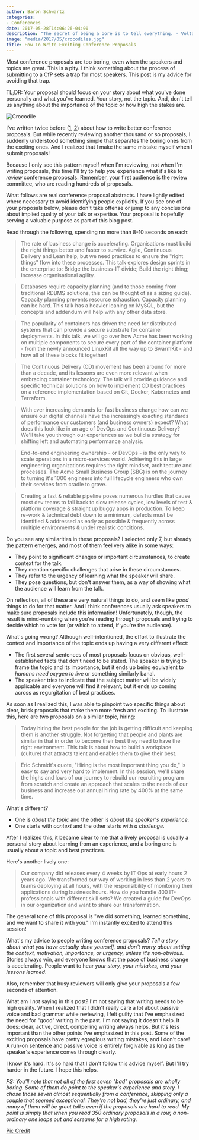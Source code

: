 ```yaml
---
author: Baron Schwartz
categories:
- Conferences
date: 2017-05-28T14:06:26-04:00
description: "The secret of being a bore is to tell everything. - Voltaire"
image: "media/2017/05/crocodiles.jpg"
title: How To Write Exciting Conference Proposals
---
```


Most conference proposals are too boring, even when the speakers and topics are
great. This is a pity. I think something about the process of submitting to a
CfP sets a trap for most speakers. This post is my advice for avoiding that
trap.

TL;DR: Your proposal should focus on your story about what you've done personally
and what you've learned. Your story, not the topic. And, don't tell us anything
about the importance of the topic or how high the stakes are.

![Crocodile](/media/2017/05/crocodiles.jpg)

<!--more-->

I've written twice before
([1](https://www.xaprb.com/blog/2015/05/18/what-i-look-for-conference-proposal/), [2](https://www.xaprb.com/blog/2009/12/19/how-to-write-a-good-mysql-conference-proposal/)) about 
how to write better conference proposals. But while recently reviewing another
thousand or so proposals, I suddenly understood something simple that separates
the boring ones from the exciting ones. And I realized that I make the same
mistake myself when I submit proposals!

Because I only see this pattern myself when I'm reviewing, not when I'm writing
proposals, this time I'll try to help _you_ experience what it's like to _review_
conference proposals. Remember, your first audience is the review committee, who
are reading hundreds of proposals.

What follows are real conference proposal abstracts. I have lightly edited where
necessary to avoid identifying people explicitly. If you see one of your
proposals below, please don't take offense or jump to any conclusions about
implied quality of your talk or expertise. Your proposal is hopefully serving a
valuable purpose as part of this blog post.

Read through the following, spending no more than 8-10 seconds on each:

> The rate of business change is accelerating. Organisations must build the right things better and faster to survive. Agile, Continuous Delivery and Lean help, but we need practices to ensure the "right things" flow into these processes. This talk explores design sprints in the enterprise to: Bridge the business-IT divide; Build the right thing; Increase organisational agility.

> Databases require capacity planning (and to those coming from traditional RDBMS solutions, this can be thought of as a sizing guide). Capacity planning prevents resource exhaustion. Capacity planning can be hard. This talk has a heavier leaning on MySQL, but the concepts and addendum will help with any other data store.

> The popularity of containers has driven the need for distributed systems that can provide a secure substrate for container deployments. In this talk, we will go over how Acme has been working on multiple components to secure every part of the container platform - from the newly announced LinuxKit all the way up to SwarmKit - and how all of these blocks fit together!

> The Continuous Delivery (CD) movement has been around for more than a decade, and its lessons are even more relevant when embracing container technology. The talk will provide guidance and specific technical solutions on how to implement CD best practices on a reference implementation based on Git, Docker, Kubernetes and Terraform.

> With ever increasing demands for fast business change how can we ensure our digital channels have the increasingly exacting standards of performance our customers (and business owners) expect? What does this look like in an age of DevOps and Continuous Delivery? We'll take you through our experiences as we build a strategy for shifting left and automating performance analysis.

> End-to-end engineering ownership - or DevOps - is the only way to scale operations in a micro-services world. Achieving this in large engineering organizations requires the right mindset, architecture and processes. The Acme Small Business Group (SBG) is on the journey to turning it's 1000 engineers into full lifecycle engineers who own their services from cradle to grave.

> Creating a fast & reliable pipeline poses numerous hurdles that cause most dev teams to fall back to slow release cycles, low levels of test & platform coverage & straight up buggy apps in production. To keep re-work & technical debt down to a minimum, defects must be identified & addressed as early as possible & frequently across multiple environments & under realistic conditions.

Do you see any similarities in these proposals? I selected only 7, but already
the pattern emerges, and most of them feel very alike in some ways:

- They point to significant changes or important circumstances, to create
  context for the talk.
- They mention specific challenges that arise in these circumstances.
- They refer to the urgency of learning what the speaker will share.
- They pose questions, but don't answer them, as a way of showing what the
  audience will learn from the talk.

On reflection, all of these are very natural things to do, and seem like _good_
things to do for that matter. And I think conferences usually ask speakers to
make sure proposals include this information! Unfortunately, though, the result
is mind-numbing when you're reading through proposals and trying to decide which
to vote for (or which to attend, if you're the audience).

What's going wrong? Although well-intentioned, the effort to illustrate the context
and importance of the topic ends up having a very different effect:

- The first several sentences of most proposals focus on obvious,
  well-established facts that don't need to be stated. The speaker is trying to
  frame the topic and its importance, but it ends up being equivalent to _humans
  need oxygen to live_ or something similarly banal.
- The speaker tries to indicate that the subject matter will be widely
  applicable and everyone will find it relevant, but it ends up coming across as
  regurgitation of best practices.

As soon as I realized this, I was able to pinpoint two specific things about
clear, brisk proposals that make them more fresh and exciting. To illustrate
this, here are two proposals on a similar topic, hiring:

> Today hiring the best people for the job is getting difficult and keeping them is another struggle. Not forgetting that people and plants are similar in that in order to become their best they need to have the right environment. This talk is about how to build a workplace (culture) that attracts talent and enables them to give their best.

> Eric Schmidt's quote, "Hiring is the most important thing you do," is easy to
> say and very hard to implement. In this session, we'll share the highs and
> lows of our journey to rebuild our recruiting program from scratch and create
> an approach that scales to the needs of our business and increase our annual
> hiring rate by 400% at the same time.

What's different?

- One is _about the topic_ and the other is _about the speaker's experience._
- One starts with _context_ and the other starts with _a challenge_.

After I realized this, it became clear to me that a lively proposal is usually a
personal story about learning from an experience, and a boring one is usually
about a topic and best practices.

Here's another lively one:

> Our company did releases every 4 weeks by IT Ops at early hours 2 years ago.
> We transformed our way of working in less than 2 years to teams deploying at
> all hours, with the responsibility of monitoring their applications during
> business hours. How do you handle 400 IT-professionals with different skill
> sets? We created a guide for DevOps in our organization and want to share our
> transformation.

The general tone of this proposal is "we did something, learned something, and
we want to share it with you." I'm instantly excited to attend this session!

What's my advice to people writing conference proposals? _Tell a story about
what you have actually done yourself, and don't worry about setting the context,
motivation, importance, or urgency, unless it's non-obvious._ Stories always
win, and everyone knows that the pace of business change is accelerating. People
want to hear _your story, your mistakes, and your lessons learned_.

Also, remember that busy reviewers will only give your proposals a few seconds
of attention.

What am I _not_ saying in this post? I'm not saying that writing needs to be
high quality. When I realized that I didn't really care a lot about passive
voice and bad grammar while reviewing, I felt guilty that I've emphasized the
need for "good" writing in the past. I'm not saying it doesn't help. It does:
clear, active, direct, compelling writing always helps.  But it's less important
than the other points I've emphasized in this post.  Some of the exciting
proposals have pretty egregious writing mistakes, and I don't care! A run-on
sentence and passive voice is entirely forgivable as long as the speaker's
experience comes through clearly.

I know it's hard. It's so hard that I don't follow this advice myself. But I'll
try harder in the future. I hope this helps.

_PS: You'll note that not all of the first seven "bad" proposals are wholly
boring. Some of them do point to the speaker's experience and story. I chose
those seven almost sequentially from a conference, skipping only a couple that
seemed exceptional. They're not bad, they're just ordinary, and many of them
will be great talks even if the proposals are hard to read. My point is simply
that when you read 350 ordinary proposals in a row, a non-ordinary one leaps out
and screams for a high rating._

[Pic Credit](https://pixabay.com/en/crocodiles-rest-sleepy-carnivore-573744/)
